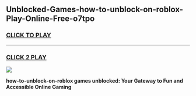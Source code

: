 
## Unblocked-Games-how-to-unblock-on-roblox-Play-Online-Free-o7tpo
<h3>
<a href="https://premium76.site?title=how-to-unblock-on-roblox&ref=26A">CLICK TO PLAY</a></h3>
<hr>

<h3>
<a href="https://premium76.site?title=how-to-unblock-on-roblox&ref=26A">CLICK 2 PLAY</a>
  
</h3>

<a href="https://premium76.site?title=how-to-unblock-on-roblox&ref=26A"><img src="https://clearcache.store/games.png"></a>


**how-to-unblock-on-roblox games unblocked: Your Gateway to Fun and Accessible Online Gaming**
